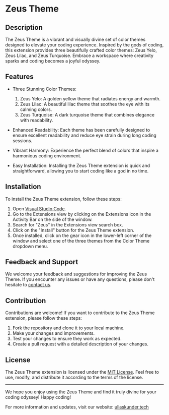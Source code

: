 # Zeus Theme

<!-- ![Zeus Logo](zeus-logo.png) -->

## Description

The Zeus Theme is a vibrant and visually divine set of color themes designed to elevate your coding experience. Inspired by the gods of coding, this extension provides three beautifully crafted color themes: Zeus Yelo, Zeus Lilac, and Zeus Turquoise. Embrace a workspace where creativity sparks and coding becomes a joyful odyssey.

## Features

- Three Stunning Color Themes:
  1. Zeus Yelo: A golden yellow theme that radiates energy and warmth.
  2. Zeus Lilac: A beautiful lilac theme that soothes the eye with its calming colors.
  3. Zeus Turquoise: A dark turquoise theme that combines elegance with readability.

- Enhanced Readability: Each theme has been carefully designed to ensure excellent readability and reduce eye strain during long coding sessions.

- Vibrant Harmony: Experience the perfect blend of colors that inspire a harmonious coding environment.

- Easy Installation: Installing the Zeus Theme extension is quick and straightforward, allowing you to start coding like a god in no time.

## Installation

To install the Zeus Theme extension, follow these steps:

1. Open [Visual Studio Code](https://code.visualstudio.com/).
2. Go to the Extensions view by clicking on the Extensions icon in the Activity Bar on the side of the window.
3. Search for "Zeus" in the Extensions view search box.
4. Click on the "Install" button for the Zeus Theme extension.
5. Once installed, click on the gear icon in the lower-left corner of the window and select one of the three themes from the Color Theme dropdown menu.

## Feedback and Support

We welcome your feedback and suggestions for improving the Zeus Theme. If you encounter any issues or have any questions, please don't hesitate to [contact us](mailto:contact@ullaskunder.tech).

## Contribution

Contributions are welcome! If you want to contribute to the Zeus Theme extension, please follow these steps:

1. Fork the repository and clone it to your local machine.
2. Make your changes and improvements.
3. Test your changes to ensure they work as expected.
4. Create a pull request with a detailed description of your changes.

## License

The Zeus Theme extension is licensed under the [MIT License](LICENSE). Feel free to use, modify, and distribute it according to the terms of the license.

---

We hope you enjoy using the Zeus Theme and find it truly divine for your coding odyssey! Happy coding!

For more information and updates, visit our website: [ullaskunder.tech](https://www.ullaskunder.tech)